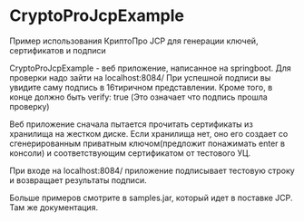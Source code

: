 # CryptoProJcpExample
Пример использования КриптоПро JCP для генерации ключей, сертификатов и подписи

CryptoProJcpExample - веб приложение, написанное на springboot.
Для проверки надо зайти на localhost:8084/
При успешной подписи вы увидите саму подпись в 16тиричном представлении.
Кроме того, в конце должно быть verify: true (Это означает что подпись прошла проверку)

Веб приложение сначала пытается прочитать сертификаты из хранилища на жестком диске. Если хранилища нет, оно его создает со сгенерированным приватным ключом(предложит понажимать enter в консоли) и соответствующим сертификатом от тестового УЦ.

При входе на localhost:8084/ приложение подписывает тестовую строку и возвращает результаты подписи.


Больше примеров смотрите в samples.jar, который идет в поставке JCP. Там же документация. 
